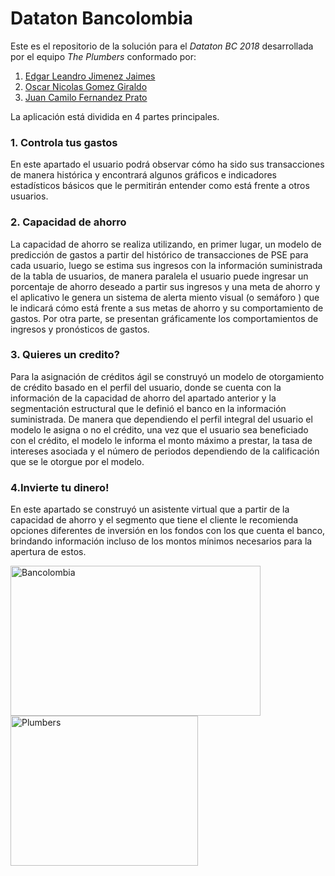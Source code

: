 # Dataton Bancolombia

Este es el repositorio de la solución para el *_Dataton BC 2018_* desarrollada por el equipo *_The Plumbers_* conformado por:

1. [Edgar Leandro Jimenez Jaimes](https://github.com/eljimenezj)
2. [Oscar Nicolas Gomez Giraldo](https://github.com/nicolasggiraldo)
3. [Juan Camilo Fernandez Prato](https://github.com/jcfernandezp) 

La aplicación está dividida en 4 partes principales.

### 1. Controla tus gastos

En este apartado el usuario podrá observar cómo ha sido sus transacciones de manera histórica y encontrará algunos gráficos e indicadores estadísticos básicos que le permitirán entender como está frente a otros usuarios.

### 2. Capacidad de ahorro

La capacidad de ahorro se realiza utilizando, en primer lugar, un modelo de predicción de gastos a partir del histórico de transacciones de PSE para cada usuario, luego se estima sus ingresos con la información suministrada de la tabla de usuarios, de manera paralela el usuario puede ingresar un porcentaje de ahorro deseado a partir sus ingresos y una meta de ahorro y el aplicativo le genera un sistema de alerta miento visual (o semáforo ) que le indicará cómo está frente a sus metas de ahorro y su comportamiento de gastos. Por otra parte, se presentan gráficamente los comportamientos de ingresos y pronósticos de gastos.

### 3. Quieres un credito?

Para la asignación de créditos ágil se construyó un modelo de otorgamiento de crédito basado en el perfil del usuario, donde se cuenta con la información de la capacidad de ahorro del apartado anterior y la segmentación estructural que le definió el banco en la información suministrada. De manera que dependiendo el perfil integral del usuario el modelo le asigna o no el crédito, una vez que el usuario sea beneficiado con el crédito, el modelo le informa el monto máximo a prestar, la tasa de intereses asociada y el número de periodos dependiendo de la calificación que se le otorgue por el modelo.

### 4.Invierte tu dinero!

En este apartado se construyó un asistente virtual que a partir de la capacidad de ahorro y el segmento que tiene el cliente le recomienda opciones diferentes de inversión en los fondos con los que cuenta el banco, brindando información incluso de los montos mínimos necesarios para la apertura de estos.


<img src="https://www.grupobancolombia.com/wps/wcm/connect/050251d9-15cc-48a1-8b81-0b94a79b3282/logo-bancolombia.png?MOD=AJPERES&CACHEID=ROOTWORKSPACE-050251d9-15cc-48a1-8b81-0b94a79b3282-men-kU7" alt="Bancolombia" width="400" height="240"/> <img src="https://png2.kisspng.com/sh/3ba3ea652870af325905a191557adfc5/L0KzQYm3V8A0N6t0fpH0aYP2gLBuTfFlaZ9mReVALYTog7r6ggQueJ16hdRucj38grbwkr1mdl5Aed13LXnveX79gfxtbZt0ReJ1dX3ldcP6TcVjO5M3eaoBMUSzcYOATsUyOmQ1SKg9MUW2QIe3VME3PmE9SqM3cH7q/kisspng-adana-su-tesisat-plumber-yreir-en-yakn-ili-vallejo-plumbers-5b3b2a86140a27.5123006415306041660821.png" alt="Plumbers" width="300" height="240"/>
